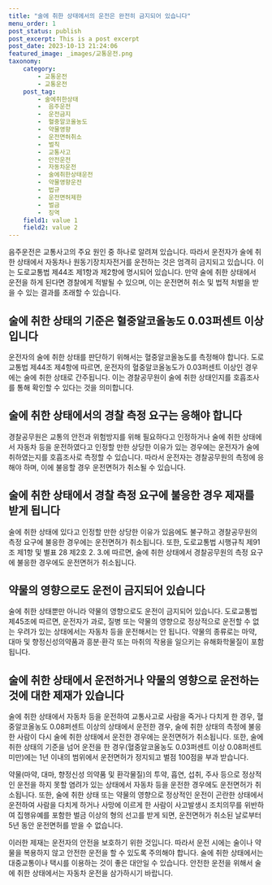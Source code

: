 ```yaml
---
title: "술에 취한 상태에서의 운전은 완전히 금지되어 있습니다"
menu_order: 1
post_status: publish
post_excerpt: This is a post excerpt
post_date: 2023-10-13 21:24:06
featured_image: _images/교통운전.png
taxonomy:
    category:
        - 교통운전
        - 교통운전
    post_tag:
        - 술에취한상태
        -  음주운전
        -  운전금지
        -  혈중알코올농도
        -  약물영향
        -  운전면허취소
        -  벌칙
        -  교통사고
        -  안전운전
        -  자동차운전
        -  술에취한상태운전
        -  약물영향운전
        -  법규
        -  운전면허제한
        -  벌금
        -  징역
    field1: value 1
    field2: value 2
---
```



음주운전은 교통사고의 주요 원인 중 하나로 알려져 있습니다. 따라서 운전자가 술에 취한 상태에서 자동차나 원동기장치자전거를 운전하는 것은 엄격히 금지되고 있습니다. 이는 도로교통법 제44조 제1항과 제2항에 명시되어 있습니다. 만약 술에 취한 상태에서 운전을 하게 된다면 경찰에게 적발될 수 있으며, 이는 운전면허 취소 및 법적 처벌을 받을 수 있는 결과를 초래할 수 있습니다.

## 술에 취한 상태의 기준은 혈중알코올농도 0.03퍼센트 이상입니다

운전자의 술에 취한 상태를 판단하기 위해서는 혈중알코올농도를 측정해야 합니다. 도로교통법 제44조 제4항에 따르면, 운전자의 혈중알코올농도가 0.03퍼센트 이상인 경우에는 술에 취한 상태로 간주됩니다. 이는 경찰공무원이 술에 취한 상태인지를 호흡조사를 통해 확인할 수 있다는 것을 의미합니다.

## 술에 취한 상태에서의 경찰 측정 요구는 응해야 합니다

경찰공무원은 교통의 안전과 위험방지를 위해 필요하다고 인정하거나 술에 취한 상태에서 자동차 등을 운전하였다고 인정할 만한 상당한 이유가 있는 경우에는 운전자가 술에 취하였는지를 호흡조사로 측정할 수 있습니다. 따라서 운전자는 경찰공무원의 측정에 응해야 하며, 이에 불응할 경우 운전면허가 취소될 수 있습니다.

## 술에 취한 상태에서 경찰 측정 요구에 불응한 경우 제재를 받게 됩니다

술에 취한 상태에 있다고 인정할 만한 상당한 이유가 있음에도 불구하고 경찰공무원의 측정 요구에 불응한 경우에는 운전면허가 취소됩니다. 또한, 도로교통법 시행규칙 제91조 제1항 및 별표 28 제2호 2. 3.에 따르면, 술에 취한 상태에서 경찰공무원의 측정 요구에 불응한 경우에도 운전면허가 취소됩니다.

## 약물의 영향으로도 운전이 금지되어 있습니다

술에 취한 상태뿐만 아니라 약물의 영향으로도 운전이 금지되어 있습니다. 도로교통법 제45조에 따르면, 운전자가 과로, 질병 또는 약물의 영향으로 정상적으로 운전할 수 없는 우려가 있는 상태에서는 자동차 등을 운전해서는 안 됩니다. 약물의 종류로는 마약, 대마 및 향정신성의약품과 흥분·환각 또는 마취의 작용을 일으키는 유해화학물질이 포함됩니다.

## 술에 취한 상태에서 운전하거나 약물의 영향으로 운전하는 것에 대한 제재가 있습니다

술에 취한 상태에서 자동차 등을 운전하여 교통사고로 사람을 죽거나 다치게 한 경우, 혈중알코올농도 0.08퍼센트 이상의 상태에서 운전한 경우, 술에 취한 상태의 측정에 불응한 사람이 다시 술에 취한 상태에서 운전한 경우에는 운전면허가 취소됩니다. 또한, 술에 취한 상태의 기준을 넘어 운전을 한 경우(혈중알코올농도 0.03퍼센트 이상 0.08퍼센트 미만)에는 1년 이내의 범위에서 운전면허가 정지되고 벌점 100점을 부과 받습니다.

약물(마약, 대마, 향정신성 의약품 및 환각물질)의 투약, 흡연, 섭취, 주사 등으로 정상적인 운전을 하지 못할 염려가 있는 상태에서 자동차 등을 운전한 경우에도 운전면허가 취소됩니다. 또한, 술에 취한 상태 또는 약물의 영향으로 정상적인 운전이 곤란한 상태에서 운전하여 사람을 다치게 하거나 사망에 이르게 한 사람이 사고발생시 조치의무를 위반하여 집행유예를 포함한 벌금 이상의 형의 선고를 받게 되면, 운전면허가 취소된 날로부터 5년 동안 운전면허를 받을 수 없습니다.

이러한 제재는 운전자의 안전을 보호하기 위한 것입니다. 따라서 운전 시에는 술이나 약물을 복용하지 않고 안전한 운전을 할 수 있도록 주의해야 합니다. 술에 취한 상태에서는 대중교통이나 택시를 이용하는 것이 좋은 대안일 수 있습니다. 안전한 운전을 위해서 술에 취한 상태에서는 자동차 운전을 삼가하시기 바랍니다.

